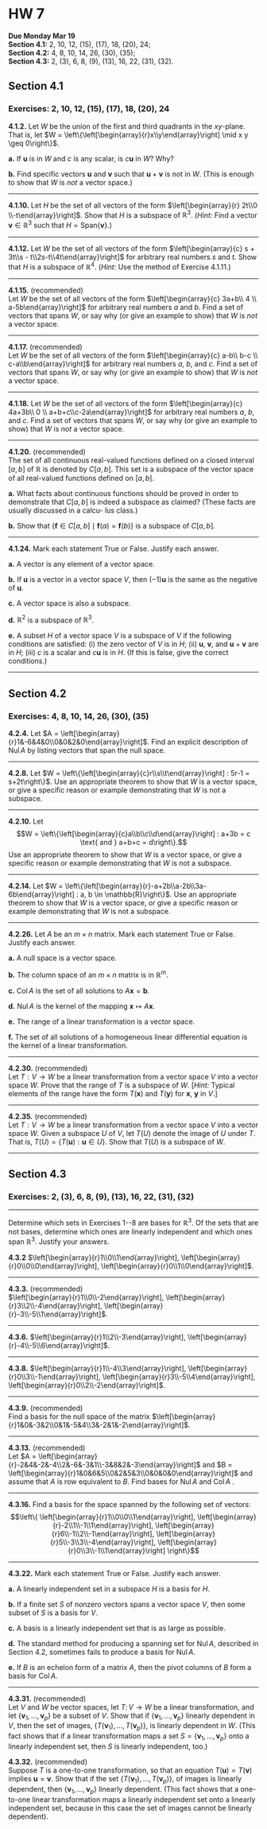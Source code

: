 # HW 7

**Due Monday Mar 19**  
**Section 4.1:** 2, 10, 12, (15), (17), 18, (20), 24;     
**Section 4.2:** 4, 8, 10, 14, 26, (30), (35);      
**Section 4.3:** 2, (3), 6, 8, (9), (13), 16, 22, (31), (32).  


## Section 4.1
### Exercises: 2, 10, 12, (15), (17), 18, (20), 24     


**4.1.2.** Let $W$ be the union of the first and third quadrants in the 
$xy$-plane. That is, let
$W =  \left\{\left[\begin{array}{r}x\\y\end{array}\right] \mid x y \geq 0\right\}$.

**a.** If $\mathbf{u}$ is in $W$ and $c$ is any scalar, is $c \mathbf{u}$ in $W$?
Why?

**b.**  Find specific vectors $\mathbf{u}$ and $\mathbf{v}$
such that $\mathbf{u} + \mathbf{v}$ is not in $W$. (This is enough to show that
$W$ is *not* a vector space.)

-----------------------------

**4.1.10.** Let $H$ be the set of all vectors of the form
$\left[\begin{array}{r} 2t\\0 \\-t\end{array}\right]$.
Show that $H$ is a subspace of $\mathbb{R}^3$.
(*Hint:* Find a vector
$\mathbf{v} \in \mathbb{R}^3$ such that $H = \mathrm{Span}\{\mathbf{v}\}$.)

---------------------------------------------------

**4.1.12.** Let $W$ be the set of all vectors of the form
$\left[\begin{array}{c} s + 3t\\s - t\\2s-t\\4t\end{array}\right]$
for arbitrary real numbers $s$ and $t$.
Show that $H$ is a subspace of $\mathbb{R}^4$.
(*Hint:* Use the method of Exercise 4.1.11.)

---------------------------------------------------

**4.1.15.** (recommended)  
Let $W$ be the set of all vectors of the form
$\left[\begin{array}{c} 3a+b\\ 4 \\ a-5b\end{array}\right]$
for arbitrary real numbers $a$ and $b$.
Find a set of vectors that spans $W$, or say why 
(or give an example to show) that $W$ is *not* a vector space.

---------------------------------------------------

**4.1.17.**  (recommended)  
Let $W$ be the set of all vectors of the form
$\left[\begin{array}{c} a-b\\ b-c \\ c-a\\b\end{array}\right]$
for arbitrary real numbers $a$, $b$, and $c$.
Find a set of vectors that spans $W$, or say why 
(or give an example to show) that $W$ is *not* a vector space.

---------------------------------------------------

**4.1.18.** Let $W$ be the set of all vectors of the form
$\left[\begin{array}{c} 4a+3b\\ 0 \\ a+b+c\\c-2a\end{array}\right]$
for arbitrary real numbers $a$, $b$, and $c$.
Find a set of vectors that spans $W$, or say why (or give an example to show) 
that $W$ is *not* a vector space.

---------------------------------------------------

**4.1.20.** (recommended)  
The set of all continuous real-valued functions defined on a
closed interval $[a, b]$ of $\mathbb{R}$ is denoted by 
$C[a, b]$. This set is a subspace of the vector space of all real-valued 
functions defined on $[a,b]$.

**a.** What facts about continuous functions should be proved
in order to demonstrate that $C[a,b]$ is indeed a subspace
as claimed? (These facts are usually discussed in a calcu-
lus class.)

**b.** Show that $\{\mathbf{f} \in C[a,b] \mid \mathbf{f}(a) = \mathbf{f}(b)\}$
is a subspace of $C[a,b]$.

---------------------------------------------------

**4.1.24.** Mark each statement True or False. Justify each answer.

**a.** A vector is any element of a vector space.
 
**b.** If $\mathbf{u}$ is a vector in a vector space $V$, then $(-1)\mathbf{u}$ 
is the same as the negative of $\mathbf{u}$.

**c.** A vector space is also a subspace.
 
**d.** $\mathbb{R}^2$ is a subspace of $\mathbb{R}^3$.
 
**e.** A subset $H$ of a vector space $V$ is a subspace of $V$ if the
following conditions are satisfied: (i) the zero vector of $V$
is in $H$; (ii) $\mathbf{u}$, $\mathbf{v}$, and $\mathbf{u} + \mathbf{v}$ 
are in $H$; (iii) $c$ is a scalar and $c\mathbf{u}$ is in $H$.
(If this is false, give the correct conditions.)



------------------------------------------------

## Section 4.2
### Exercises: 4, 8, 10, 14, 26, (30), (35)      


**4.2.4.** Let $A = \left[\begin{array}{r}1&-6&4&0\\0&0&2&0\end{array}\right]$.
Find an explicit description of $\operatorname{Nul} A$ by listing
vectors that span the null space.

---------------------------------------------------

**4.2.8.** 
Let $W = \left\{\left[\begin{array}{c}r\\s\\t\end{array}\right] 
: 5r-1 = s+2t\right\}$.
Use an appropriate theorem to show that $W$ is a vector space, or 
give a specific reason or example demonstrating that $W$ is not a subspace.

---------------------------------------------------

**4.2.10.** 
Let 
$$W = \left\{\left[\begin{array}{c}a\\b\\c\\d\end{array}\right] : 
a+3b = c \text{ and } a+b+c = d\right\}.$$
Use an appropriate theorem to show that $W$ is a vector space, or 
give a specific reason or example demonstrating that $W$ is not a subspace.

---------------------------------------------------

**4.2.14.** 
Let 
$W = \left\{\left[\begin{array}{r}-a+2b\\a-2b\\3a-6b\end{array}\right] : 
a, b \in \mathbb{R}\right\}$.
Use an appropriate theorem to show that $W$ is a vector space, or 
give a specific reason or example demonstrating that $W$ is not a subspace.


---------------------------------------------------

**4.2.26.** 
Let $A$ be an $m\times n$ matrix. Mark each
statement True or False. Justify each answer.

**a.** A null space is a vector space.

**b.** The column space of an $m\times n$ matrix is in $\mathbb{R}^m$.

**c.** $\operatorname{Col} A$ is the set of all solutions to $A\mathbf{x} = \mathbf{b}$.

**d.** $\operatorname{Nul} A$ is the kernel of the mapping 
$\mathbf{x} \mapsto A \mathbf{x}$.

**e.** The range of a linear transformation is a vector space.

**f.** The set of all solutions of a homogeneous linear differential 
equation is the kernel of a linear transformation.

---------------------------------------------------

**4.2.30.** (recommended)   
Let $T: V \to W$ be a linear transformation from a vector
space $V$ into a vector space $W$. Prove that the range of $T$ is
a subspace of $W$. [*Hint:* Typical elements of the range have
the form $T(\mathbf{x})$ and $T(\mathbf{y})$ for 
$\mathbf{x}$, $\mathbf{y}$ in $V$.]

---------------------------------------------------

**4.2.35.**  (recommended)   
Let $T: V \to W$ be a linear transformation from a vector
space $V$ into a vector space $W$. Given a subspace $U$ of $V$,
let $T(U)$ denote the image of $U$ under $T$.  That is,
$T(U) = \{T(\mathbf{u}) : \mathbf{u} \in U\}$. Show that $T(U)$ is a subspace of $W$.


---------------------------------------------------


## Section 4.3 
### Exercises: 2, (3), 6, 8, (9), (13), 16, 22, (31), (32)  

--------------------------------------------------------
Determine which sets in Exercises 1--8 are bases for $\mathbb{R}^3$. 
Of the sets that are not bases, determine which ones are linearly independent
and which ones span $\mathbb{R}^3$. Justify your answers.

**4.3.2**
$\left[\begin{array}{r}1\\0\\1\end{array}\right], 
\left[\begin{array}{r}0\\0\\0\end{array}\right],
\left[\begin{array}{r}0\\1\\0\end{array}\right]$.

-----------------------------------

**4.3.3.**  (recommended)  
$\left[\begin{array}{r}1\\0\\-2\end{array}\right], 
\left[\begin{array}{r}3\\2\\-4\end{array}\right],
\left[\begin{array}{r}-3\\-5\\1\end{array}\right]$.

-----------------------------------

**4.3.6.**
$\left[\begin{array}{r}1\\2\\-3\end{array}\right], 
\left[\begin{array}{r}-4\\-5\\6\end{array}\right]$.

-----------------------------------


**4.3.8.**
$\left[\begin{array}{r}1\\-4\\3\end{array}\right], 
\left[\begin{array}{r}0\\3\\-1\end{array}\right],
\left[\begin{array}{r}3\\-5\\4\end{array}\right],
\left[\begin{array}{r}0\\2\\-2\end{array}\right]$.

-----------------------------------

**4.3.9.**  (recommended)  
Find a basis for the null space of the matrix
$\left[\begin{array}{r}1&0&-3&2\\0&1&-5&4\\3&-2&1&-2\end{array}\right]$. 

-----------------------------------

**4.3.13.**  (recommended)  
Let $A = \left[\begin{array}{r}-2&4&-2&-4\\2&-6&-3&1\\-3&8&2&-3\end{array}\right]$
and $B = \left[\begin{array}{r}1&0&6&5\\0&2&5&3\\0&0&0&0\end{array}\right]$
and assume that $A$ is row equivalent to $B$. Find
bases for $\operatorname{Nul} A$ and $\operatorname{Col} A$ .

-----------------------------------

**4.3.16.** Find a basis for the space spanned by the 
following set of vectors: 
$$\left\{ 
\left[\begin{array}{r}1\\0\\0\\1\end{array}\right], 
\left[\begin{array}{r}-2\\1\\-1\\1\end{array}\right], 
\left[\begin{array}{r}6\\-1\\2\\-1\end{array}\right], 
\left[\begin{array}{r}5\\-3\\3\\-4\end{array}\right], 
\left[\begin{array}{r}0\\3\\-1\\1\end{array}\right] 
\right\}$$

-----------------------------------

**4.3.22.** 
Mark each statement True or False. Justify each answer.  

**a.** A linearly independent set in a subspace $H$ is a basis for $H$.

**b.** If a finite set $S$ of nonzero vectors spans a vector space
$V$, then some subset of $S$ is a basis for $V$.

**c.** A basis is a linearly independent set that is as large as
possible.

**d.** The standard method for producing a spanning set for
$\operatorname{Nul} A$, described in Section 4.2, sometimes 
fails to produce a basis for $\operatorname{Nul} A$.

**e.** If $B$ is an echelon form of a matrix $A$, then the pivot
columns of $B$ form a basis for $\operatorname{Col} A$.

-----------------------------------

**4.3.31.**  (recommended)  
Let $V$ and $W$ be vector spaces, let $T\colon V \to W$ be a 
linear transformation, and let
$\{\mathbf{v}_1, \dots, \mathbf{v}_p\}$ be a subset of $V$.
Show that if
$\{\mathbf{v}_1, \dots, \mathbf{v}_p\}$ linearly dependent in $V$, 
then the set of images, $\{T(\mathbf{v}_1), \dots, T(\mathbf{v}_p)\}$,
is linearly dependent in $W$. 
(This fact shows that if a linear transformation maps a set 
$S = \{\mathbf{v}_1, \dots, \mathbf{v}_p\}$ onto a linearly independent set,
then $S$ is linearly independent, too.)

**4.3.32.** (recommended)  
Suppose $T$ is a one-to-one transformation, so that an
equation $T(\mathbf{u}) = T(\mathbf{v})$ implies $\mathbf{u} = \mathbf{v}$.
Show that if the set 
$\{T(\mathbf{v}_1), \dots, T(\mathbf{v}_p)\}$,
of images is linearly dependent, then 
$\{\mathbf{v}_1, \dots, \mathbf{v}_p\}$ linearly dependent.
(This fact shows that a one-to-one linear transformation maps a 
linearly independent set onto a linearly independent set, 
because in this case the set of images cannot be linearly dependent).
